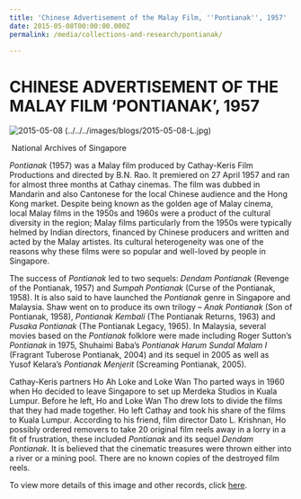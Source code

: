 ```yaml
---
title: 'Chinese Advertisement of the Malay Film, ''Pontianak'', 1957'
date: 2015-05-08T00:00:00.000Z
permalink: /media/collections-and-research/pontianak/

---
```



<iframe id="pxcelframe" src="//t.sharethis.com/a/t_.htm?ver=0.345.16985&amp;cid=c010#rnd=1577953496762&amp;cid=c010&amp;dmn=www.nas.gov.sg&amp;tt=t.dhj&amp;dhjLcy=67&amp;lbl=pxcel&amp;flbl=pxcel&amp;ll=d&amp;ver=0.345.16985&amp;ell=d&amp;cck=__stid&amp;pn=%2Fblogs%2Farchivistpick%2Fpontianak%2F&amp;qs=na&amp;rdn=www.nas.gov.sg&amp;rpn=%2Fblogs%2Farchivistpick%2F2015%2F05%2F&amp;rqs=na&amp;cc=SG&amp;cont=AS&amp;ipaddr=" style="display: none;"></iframe>

# CHINESE ADVERTISEMENT OF THE MALAY FILM ‘PONTIANAK’, 1957

![2015-05-08 (../../../images/blogs/2015-05-08-L.jpg)](http://www.nas.gov.sg/blogs/archivistpick/wp-content/uploads/2015/05/2015-05-08-L.jpg)

​															National Archives of Singapore

*Pontianak* (1957) was a Malay film produced by Cathay-Keris Film Productions and directed by B.N. Rao. It premiered on 27 April 1957 and ran for almost three months at Cathay cinemas. The film was dubbed in Mandarin and also Cantonese for the local Chinese audience and the Hong Kong market. Despite being known as the golden age of Malay cinema, local Malay films in the 1950s and 1960s were a product of the cultural diversity in the region; Malay films particularly from the 1950s were typically helmed by Indian directors, financed by Chinese producers and written and acted by the Malay artistes. Its cultural heterogeneity was one of the reasons why these films were so popular and well-loved by people in Singapore.

The success of *Pontianak* led to two sequels: *Dendam Pontianak* (Revenge of the Pontianak, 1957) and *Sumpah Pontianak* (Curse of the Pontianak, 1958). It is also said to have launched the *Pontianak* genre in Singapore and Malaysia. Shaw went on to produce its own trilogy – *Anak Pontianak* (Son of Pontianak, 1958), *Pontianak Kembali* (The Pontianak Returns, 1963) and *Pusaka Pontianak* (The Pontianak Legacy, 1965). In Malaysia, several movies based on the *Pontianak* folklore were made including Roger Sutton’s *Pontianak* in 1975, Shuhaimi Baba’s *Pontianak Harum Sundal Malam I* (Fragrant Tuberose Pontianak, 2004) and its sequel in 2005 as well as Yusof Kelara’s *Pontianak Menjerit* (Screaming Pontianak, 2005).

Cathay-Keris partners Ho Ah Loke and Loke Wan Tho parted ways in 1960 when Ho decided to leave Singapore to set up Merdeka Studios in Kuala Lumpur. Before he left, Ho and Loke Wan Tho drew lots to divide the films that they had made together. Ho left Cathay and took his share of the films to Kuala Lumpur. According to his friend, film director Dato L. Krishnan, Ho possibly ordered removers to take 20 original film reels away in a lorry in a fit of frustration, these included *Pontianak* and its sequel *Dendam Pontianak*. It is believed that the cinematic treasures were thrown either into a river or a mining pool. There are no known copies of the destroyed film reels.

To view more details of this image and other records, click [here](http://www.nas.gov.sg/archivesonline/posters/record-details/321f79fd-115c-11e3-83d5-0050568939ad).